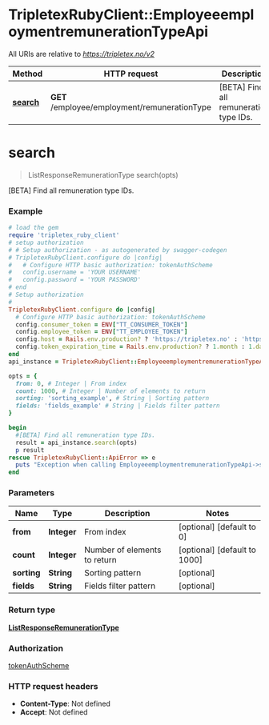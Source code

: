 # TripletexRubyClient::EmployeeemploymentremunerationTypeApi

All URIs are relative to *https://tripletex.no/v2*

Method | HTTP request | Description
------------- | ------------- | -------------
[**search**](EmployeeemploymentremunerationTypeApi.md#search) | **GET** /employee/employment/remunerationType | [BETA] Find all remuneration type IDs.


# **search**
> ListResponseRemunerationType search(opts)

[BETA] Find all remuneration type IDs.



### Example
```ruby
# load the gem
require 'tripletex_ruby_client'
# setup authorization
# # Setup authorization - as autogenerated by swagger-codegen
# TripletexRubyClient.configure do |config|
#   # Configure HTTP basic authorization: tokenAuthScheme
#   config.username = 'YOUR USERNAME'
#   config.password = 'YOUR PASSWORD'
# end
# Setup authorization
# 
TripletexRubyClient.configure do |config|
  # Configure HTTP basic authorization: tokenAuthScheme
  config.consumer_token = ENV["TT_CONSUMER_TOKEN"]
  config.employee_token = ENV["TT_EMPLOYEE_TOKEN"]
  config.host = Rails.env.production? ? 'https://tripletex.no' : 'https://api.tripletex.io'
  config.token_expiration_time = Rails.env.production? ? 1.month : 1.day
end
api_instance = TripletexRubyClient::EmployeeemploymentremunerationTypeApi.new

opts = { 
  from: 0, # Integer | From index
  count: 1000, # Integer | Number of elements to return
  sorting: 'sorting_example', # String | Sorting pattern
  fields: 'fields_example' # String | Fields filter pattern
}

begin
  #[BETA] Find all remuneration type IDs.
  result = api_instance.search(opts)
  p result
rescue TripletexRubyClient::ApiError => e
  puts "Exception when calling EmployeeemploymentremunerationTypeApi->search: #{e}"
end
```

### Parameters

Name | Type | Description  | Notes
------------- | ------------- | ------------- | -------------
 **from** | **Integer**| From index | [optional] [default to 0]
 **count** | **Integer**| Number of elements to return | [optional] [default to 1000]
 **sorting** | **String**| Sorting pattern | [optional] 
 **fields** | **String**| Fields filter pattern | [optional] 

### Return type

[**ListResponseRemunerationType**](ListResponseRemunerationType.md)

### Authorization

[tokenAuthScheme](../README.md#tokenAuthScheme)

### HTTP request headers

 - **Content-Type**: Not defined
 - **Accept**: Not defined



